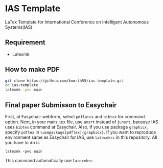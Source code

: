 # IAS Template

LaTex Template for International Conference on Intelligent Autonomous Systems(IAS)

## Requirement

- Latexmk

## How to make PDF

```bash
git clone https://github.com/knorth55/ias-template.git
cd ias-template
latexmk -pvc main
```

## Final paper Submisson to Easychair
First, at Easychair webform, select `pdflatex` and `bibtex` for command option.
Next, in your main .tex file, use `unsrt` instead of `junsrt`, bacause IAS uses `bibtex` command at Easychair. Also, if you use package `graphicx`, specify `pdftex` in `\usepackage[pdftex]{graphicx}`.
If you want to reproduce environment same as Easychair for IAS, use `latexmkrc` in this repository. All you have to do is
```
latexmk -pvc main
```
This command automatically use `latexmkrc`.
